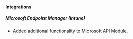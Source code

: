 
#### Integrations
##### Microsoft Endpoint Manager (Intune)
- Added additional functionality to Microsoft API Module.
